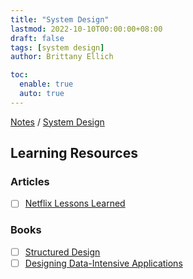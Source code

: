 ```yaml
---
title: "System Design"
lastmod: 2022-10-10T00:00:00+08:00
draft: false
tags: [system design]
author: Brittany Ellich

toc:
  enable: true
  auto: true
---
```


[Notes](../../notes) / [System Design](./)

## Learning Resources

### Articles

* [ ] [Netflix Lessons Learned](https://netflixtechblog.com/5-lessons-weve-learned-using-aws-1f2a28588e4c)

### Books

* [ ] [Structured Design](https://www.amazon.com/Structured-Design-Fundamentals-Discipline-Computer/dp/0138544719/ref=sr_1_2?crid=6YCIL9828A91&amp;keywords=structured+design&amp;qid=1665417219&amp;qu=eyJxc2MiOiIxLjAwIiwicXNhIjoiMS4wNiIsInFzcCI6IjEuMDAifQ%253D%253D&amp;s=books&amp;sprefix=structured+design%252Cstripbooks%252C140&amp;sr=1-2&_encoding=UTF8&tag=brittanyellich-20&linkCode=ur2&linkId=58974ce48510e281c65dc634c1f51b04&camp=1789&creative=9325)
* [ ] [Designing Data-Intensive Applications](https://www.amazon.com/Designing-Data-Intensive-Applications-Reliable-Maintainable-ebook/dp/B06XPJML5D/ref=sr_1_1?crid=31RSS6KE3IFPF&amp;keywords=designing+data+intensive+applications&amp;qid=1665417240&amp;qu=eyJxc2MiOiIxLjgzIiwicXNhIjoiMS40MyIsInFzcCI6IjEuNTcifQ%253D%253D&amp;s=books&amp;sprefix=designing+data+%252Cstripbooks%252C143&amp;sr=1-1&_encoding=UTF8&tag=brittanyellich-20&linkCode=ur2&linkId=39a758c20a00125f7a93acd95cade940&camp=1789&creative=9325)
